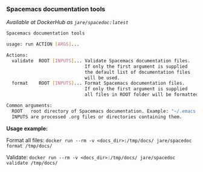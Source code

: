 ### Spacemacs documentation tools
*Available at DockerHub as `jare/spacedoc:latest`*

```sh
Spacemacs documentation tools

usage: run ACTION [ARGS]...

Actions:
  validate  ROOT [INPUTS]... Validate Spacemacs documentation files.
                             If only the first argument is supplied
                             the default list of documentation files
                             will be used.
  format    ROOT [INPUTS]... Format Spacemacs documentation files.
                             If only the first argument is supplied
                             all files in ROOT folder will be formatted.

Common arguments:
  ROOT   root directory of Spacemacs documentation. Example: "~/.emacs.d/".
  INPUTS are processed .org files or directories containing them.
```

**Usage example:**

Format all files:
`docker run --rm -v <docs_dir>:/tmp/docs/ jare/spacedoc format /tmp/docs/`

Validate:
`docker run --rm -v <docs_dir>:/tmp/docs/ jare/spacedoc validate /tmp/docs/`
